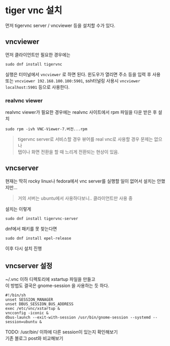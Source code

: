 # tiger vnc 설치
먼저 tigervnc server / vncviewer 등을 설치할 수가 있다.

## vncviewer
먼저 클라이언트만 필요한 경우에는

```
sudo dnf install tigervnc
```

실행은 터미널에서 `vncviewer` 로 하면 된다. 윈도우가 열리면 주소 등을 입력 후 사용   
또는 `vncviewer 192.168.100.100:5901`, ssh터널링 사용시 `vncviewer localhost:5901` 등으로 사용한다.


### realvnc viewer
realvnc viewer가 필요한 경우에는 realvnc 사이트에서 rpm 파일을 다운 받은 후 설치   
```
sudo rpm -ivh VNC-Viewer-7.버전...rpm
```

> tigervnc server로 서비스할 경우 뷰어를 real vnc로 사용할 경우 문제는 없으나  
탭이나 화면 전환을 할 때 느리게 전환되는 현상이 있음.   


## vncserver
현재는 딱히 rocky linux나 fedora에서 vnc server를 실행할 일이 없어서 설치는 안했지만...

> 거의 서버는 ubuntu에서 사용하다보니.. 클라이언트만 사용 중

설치는 이렇게
```
sudo dnf install tigervnc-server
```

dnf에서 패키를 못 찾는다면 
```
sudo dnf install epel-release
```
이후 다시 설치 진행


## vncserver 설정
~/.vnc 이하 디렉토리에 xstartup 파일을 만들고   
이 방법도 결국은 gnome-session 을 사용하는 듯 하다.  
``` 
#!/bin/sh
unset SESSION_MANAGER
unset DBUS_SESSION_BUS_ADDRESS
exec /etc/vnc/xstartup &
vncconfig -iconic &
dbus-launch --exit-with-session /usr/bin/gnome-session --systemd --session=ubuntu &
```

TODO: /usr/bin/ 이하에 다른 session이 있는지 확인해보기   
기존 블로그 post와 비교해보기  
